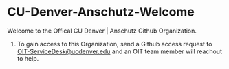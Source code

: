 # CU-Denver-Anschutz-Welcome

Welcome to the Offical CU Denver | Anschutz Github Organization. 

1) To gain access to this Organization, send a Github access request to OIT-ServiceDesk@ucdenver.edu and an OIT team member will reachout to help.
